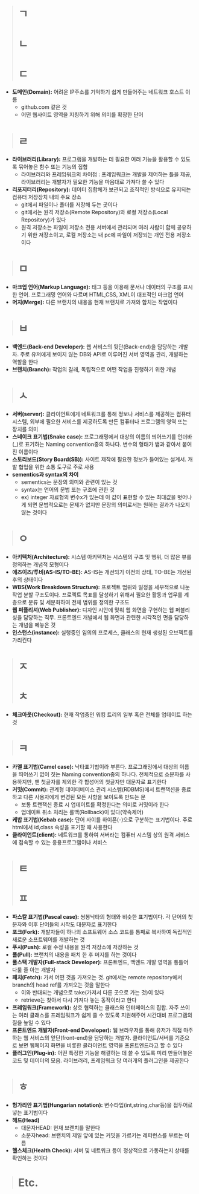 ># ㄱ
># ㄴ
># ㄷ
* **도메인(Domain):** 어려운 IP주소를 기억하기 쉽게 만들어주는 네트워크 호스트 이름
  - github.com 같은 것
  - 어떤 웹사이트 영역을 지칭하기 위해 의미를 확장한 단어
># ㄹ
* **라이브러리(Library):** 프로그램을 개발하는 데 필요한 여러 기능을 활용할 수 있도록 묶어놓은 함수 또는 기능의 집합
  - 라이브러리와 프레임워크의 차이점 : 프레임워크는 개발을 제어하는 틀을 제공, 라이브러리는 개발자가 필요한 기능을 마음대로 가져다 쓸 수 있다
* **리포지터리(Repository):** 데이터 집합체가 보관되고 조직적인 방식으로 유지되는 컴퓨터 저장장치 내의 주요 장소
  - git에서 파일이나 폴더를 저장해 두는 곳이다
  - git에서는 원격 저장소(Remote Repository)와 로컬 저장소(Local Repository)가 있다
  - 원격 저장소는 파일이 저장소 전용 서버에서 관리되며 여러 사람이 함께 공유하기 위한 저장소이고, 로컬 저장소는 내 pc에 파일이 저장되는 개인 전용 저장소이다
># ㅁ
* **마크업 언어(Markup Language):** 태그 등을 이용해 문서나 데이터의 구조를 표시한 언어. 프로그래밍 언어와 다르며 HTML,CSS, XML이 대표적인 마크업 언어
* **머지(Merge):** 다른 브랜치의 내용을 현재 브랜치로 가져와 합치는 작업이다
># ㅂ
* **백엔드(Back-end Developer):** 웹 서비스의 뒷단(Back-end)을 담당하는 개발자. 주로 유저에게 보이지 않는 DB와 API로 이루어진 서버 영역을 관리, 개발하는 역할을 한다
* **브랜치(Branch):** 작업의 갈래, 독립적으로 어떤 작업을 진행하기 위한 개념
># ㅅ
* **서버(server):** 클라이언트에게 네트워크를 통해 정보나 서비스를 제공하는 컴퓨터 시스템, 외부에 필요한 서비스를 제공하도록 만든 컴퓨터나 프로그램의 영역 또는 장치를 의미
* **스네이크 표기법(Snake case):** 프로그래밍에서 대상의 이름의 띄어쓰기를 언더바(_)로 표기하는 Naming convention중의 하나다. 변수의 형태가 뱀과 같아서 붙여진 이름이다
* **스토리보드(Story Board(SB)):** 사이트 제작에 필요한 정보가 들어있는 설계서. 개발 협업을 위한 소통 도구로 주로 사용
* **sementics과 syntax의 차이**
  - sementics는 문장의 의미와 관련이 있는 것
  - syntax는 언어의 문법 또는 구조에 관한 것
  - ex) integer 자료형의 변수x가 있는데 이 값이 표현할 수 있는 최대값을 벗어나게 되면 문법적으로는 문제가 없지만 문장의 의미로서는 원하는 결과가 나오지 않는 것이다
># ㅇ
* **아키텍처(Architecture):** 시스템 아키텍처는 시스템의 구조 및 행위, 더 많은 뷰를 정의하는 개념적 모형이다
* **에즈이즈/투비(AS-IS/TO-BE):** AS-IS는 개선되기 이전의 상태, TO-BE는 개선된 후의 상태이다
* **WBS(Work Breakdown Structure):** 프로젝트 범위와 일정을 세부적으로 나눈 작업 분할 구조도이다. 프로젝트 목표를 달성하기 위해서 필요한 활동과 업무를 계층으로 분류 및 세분화하여 전체 범위를 정의한 구조도
* **웹 퍼플리셔(Web Publisher):** 디자인 시안에 맞춰 웹 화면을 구현하는 웹 퍼블리싱을 담당하는 직무. 프론트엔드 개발에서 웹 화면과 관련한 시각적인 면을 담당하는 개념을 떼놓은 것
* **인스턴스(instance):** 실행중인 임의의 프로세스, 클래스의 현재 생성된 오브젝트를 가리킨다
># ㅈ
># ㅊ
* **체크아웃(Checkout):** 현재 작업중인 워킹 트리의 일부 혹은 전체를 업데이트 하는 것
># ㅋ
* **카멜 표기법(Camel case):** 낙타표기법이라 부른다. 프로그래밍에서 대상의 이름을 띄어쓰기 없이 짓는 Naming convention중의 하나다. 전체적으로 소문자를 사용하지만, 맨 첫글자를 제외한 각 합성어의 첫글자만 대문자로 표기한다
* **커밋(Commit):** 관계형 데이터베이스 관리 시스템(RDBMS)에서 트랜잭션을 종료하고 다른 사용자에게 변경된 모든 사항을 보이도록 만드는 문
  - 보통 트랜잭션 종료 시 업데이트를 확정한다는 의미로 커밋이라 한다
  - 업데이트 취소 처리는 롤백(Rollback)이 있다(약속제어)
* **케밥 표기법(Kebab case):** 단어 사이를 하이픈(-)으로 구분하는 표기법이다. 주로 html에서 id,class 속성을 표기할 때 사용한다
* **클라이언트(client):** 네트워크를 통하여 서버라는 컴퓨터 시스템 상의 원격 서비스에 접속할 수 있는 응용프로그램이나 서비스
># ㅌ
># ㅍ
* **파스칼 표기법(Pascal case):** 쌍봉낙타의 형태와 비슷한 표기법이다. 각 단어의 첫문자와 이후 단어들의 시작도 대문자로 표기한다
* **포크(Fork):** 개발자들이 하나의 소프트웨어 소스 코드를 통째로 복사하여 독립적인 새로운 소프트웨어를 개발하는 것
* **푸시(Push):** 로컬 수정 내용을 원격 저장소에 저장하는 것
* **풀(Pull):** 브랜치의 내용을 패치 한 후 머지를 하는 것이다
* **풀스택 개발자(Full-stack Developer):** 프론트엔드, 백엔드 개발 영역을 통틀어 다룰 줄 아는 개발자
* **패치(Fetch):** 가서 어떤 것을 가져오는 것. git에서는 remote repository에서 branch의 head ref를 가져오는 것을 말한다
  - 이와 반대되는 개념으로 take(가져서 다른 곳으로 가는 것)이 있다
  - retrieve는 찾아서 다시 가져다 놓는 동작이라고 한다
* **프레임워크(Framework):** 상호 협력하는 클래스와 인터페이스의 집합. 자주 쓰이는 여러 클래스를 프레임워크가 쉽게 쓸 수 있도록 지원해주어 시간대비 프로그램의 질을 높일 수 있다
* **프론트엔드 개발자(Front-end Developer):** 웹 브라우저를 통해 유저가 직접 마주하는 웹 서비스의 앞단(front-end)을 담당하는 개발자. 클라이언트/서버를 기준으로 보면 웹페이지 화면을 비롯한 클라이언트 영역을 프론트엔드라고 할 수 있다
* **플러그인(Plug-in):** 어떤 특정한 기능을 해결하는 데 쓸 수 있도록 미리 만들어놓은 코드 및 데이터의 모음. 라이브러리, 프레임워크 당 여러개의 플러그인을 제공한다
># ㅎ
* **헝가리안 표기법(Hungarian notation):** 변수타입(int,string,char등)을 접두어로 넣는 표기법이다
* **헤드(Head)**
  - 대문자HEAD: 현재 브랜치를 말한다
  - 소문자head: 브랜치의 제일 앞에 있는 커밋을 가르키는 레퍼런스를 부르는 이름
* **헬스체크(Health Check):** 서버 및 네트워크 등이 정상적으로 가동하는지 상태를 확인하는 것이다

># Etc.


